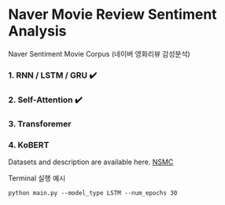 # Naver Movie Review Sentiment Analysis
 Naver Sentiment Movie Corpus (네이버 영화리뷰 감성분석)  
 
 ### 1. RNN / LSTM / GRU ✔️
 ### 2. Self-Attention ✔️
 ### 3. Transforemer
 ### 4. KoBERT 
 
 Datasets and description are available here. [NSMC](https://github.com/e9t/nsmc)
 

Terminal 실행 예시 
```
python main.py --model_type LSTM --num_epochs 30
```
